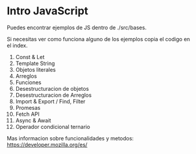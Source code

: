 # Intro JavaScript

Puedes encontrar ejemplos de JS dentro de ./src/bases.

Si necesitas ver como funciona alguno de los ejemplos copia el codigo en el index.

01. Const & Let
02. Template String
03. Objetos literales
04. Arreglos
05. Funciones
06. Desestructuracion de objetos
07. Desestructuracion de Arreglos
08. Import & Export / Find, Filter
09. Promesas
10. Fetch API
11. Async & Await
12. Operador condicional ternario

Mas informacion sobre funcionalidades y metodos:
https://developer.mozilla.org/es/